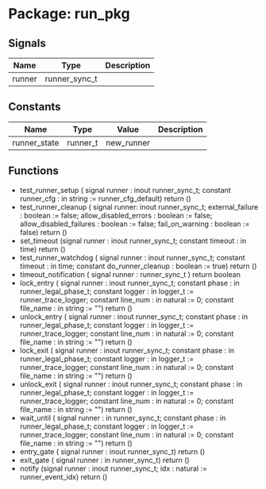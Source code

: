 # Package: run_pkg
## Signals
| Name   | Type          | Description |
| ------ | ------------- | ----------- |
| runner | runner_sync_t |             |
## Constants
| Name         | Type     | Value       | Description |
| ------------ | -------- | ----------- | ----------- |
| runner_state | runner_t |  new_runner |             |
## Functions
- test_runner_setup <font id="function_arguments">(    signal runner : inout runner_sync_t;
    constant runner_cfg : in string := runner_cfg_default)</font> <font id="function_return">return ()</font>
- test_runner_cleanup <font id="function_arguments">(    signal runner: inout runner_sync_t;
    external_failure : boolean := false;
    allow_disabled_errors : boolean := false;
    allow_disabled_failures : boolean := false;
    fail_on_warning : boolean := false)</font> <font id="function_return">return ()</font>
- set_timeout <font id="function_arguments">(signal runner : inout runner_sync_t;                        constant timeout : in time)</font> <font id="function_return">return ()</font>
- test_runner_watchdog <font id="function_arguments">(    signal runner                    : inout runner_sync_t;
    constant timeout                 : in    time;
    constant do_runner_cleanup : boolean := true)</font> <font id="function_return">return ()</font>
- timeout_notification <font id="function_arguments">(    signal runner : runner_sync_t
  )</font> <font id="function_return">return boolean</font>
- lock_entry <font id="function_arguments">(    signal runner : inout runner_sync_t;
    constant phase : in runner_legal_phase_t;
    constant logger : in logger_t := runner_trace_logger;
    constant line_num  : in natural := 0;
    constant file_name : in string := "")</font> <font id="function_return">return ()</font>
- unlock_entry <font id="function_arguments">(    signal runner : inout runner_sync_t;
    constant phase : in runner_legal_phase_t;
    constant logger : in logger_t := runner_trace_logger;
    constant line_num  : in natural := 0;
    constant file_name : in string := "")</font> <font id="function_return">return ()</font>
- lock_exit <font id="function_arguments">(    signal runner : inout runner_sync_t;
    constant phase : in runner_legal_phase_t;
    constant logger : in logger_t := runner_trace_logger;
    constant line_num  : in natural := 0;
    constant file_name : in string := "")</font> <font id="function_return">return ()</font>
- unlock_exit <font id="function_arguments">(    signal runner : inout runner_sync_t;
    constant phase : in runner_legal_phase_t;
    constant logger : in logger_t := runner_trace_logger;
    constant line_num  : in natural := 0;
    constant file_name : in string := "")</font> <font id="function_return">return ()</font>
- wait_until <font id="function_arguments">(    signal runner : in runner_sync_t;
    constant phase : in runner_legal_phase_t;
    constant logger : in logger_t := runner_trace_logger;
    constant line_num  : in natural := 0;
    constant file_name : in string := "")</font> <font id="function_return">return ()</font>
- entry_gate <font id="function_arguments">(    signal runner : inout runner_sync_t)</font> <font id="function_return">return ()</font>
- exit_gate <font id="function_arguments">(    signal runner : in runner_sync_t)</font> <font id="function_return">return ()</font>
- notify <font id="function_arguments">(signal runner : inout runner_sync_t;                   idx : natural := runner_event_idx)</font> <font id="function_return">return ()</font>
